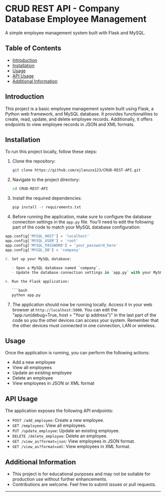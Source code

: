 
# CRUD REST API - Company Database Employee Management

A simple employee management system built with Flask and MySQL.

## Table of Contents

- [Introduction](#introduction)
- [Installation](#installation)
- [Usage](#usage)
- [API Usage](#api-usage)
- [Additional Information](#additional-information)

## Introduction

This project is a basic employee management system built using Flask, a Python web framework, and MySQL database. It provides functionalities to create, read, update, and delete employee records. Additionally, it offers endpoints to view employee records in JSON and XML formats.

## Installation

To run this project locally, follow these steps:

1. Clone the repository:

   ```bash
   git clone https://github.com/ejlanuza123/CRUD-REST-API.git

   ```

2. Navigate to the project directory:

   ```bash
   cd CRUD-REST-API
   ```

3. Install the required dependencies:

   ```bash
   pip install -r requirements.txt
   ```
4. Before running the application, make sure to configure the database connection settings in the `app.py` file. You'll need to edit the following part of the code to match your MySQL database configuration:

```python
app.config['MYSQL_HOST'] = 'localhost'
app.config['MYSQL_USER'] = 'root'
app.config['MYSQL_PASSWORD'] = 'your_password_here'
app.config['MYSQL_DB'] = 'company'

5. Set up your MySQL database:
   
   - Open a MySQL database named `company`.
   - Update the database connection settings in `app.py` with your MySQL username, password, host, and database name.

6. Run the Flask application:

   ```bash
   python app.py
   ```

7. The application should now be running locally. Access it in your web browser at `http://localhost:5000`. You can edit the "app.run(debug=True, host = "Your ip address")" in the last part of the code so you the other devices can access your system. Remember that the other devices must connected in one connection, LAN or wireless.

## Usage

Once the application is running, you can perform the following actions:

- Add a new employee
- View all employees
- Update an existing employee
- Delete an employee
- View employees in JSON or XML format

## API Usage

The application exposes the following API endpoints:

- `POST /add_employee`: Create a new employee.
- `GET /employees`: View all employees.
- `PUT /update_employee`: Update an existing employee.
- `DELETE /delete_employee`: Delete an employee.
- `GET /view_as?format=json`: View employees in JSON format.
- `GET /view_as?format=xml`: View employees in XML format.

## Additional Information

- This project is for educational purposes and may not be suitable for production use without further enhancements.
- Contributions are welcome. Feel free to submit issues or pull requests.

---
